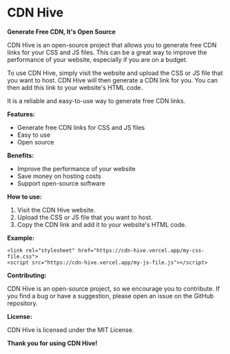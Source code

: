 # CDN Hive

**Generate Free CDN, It's Open Source**

CDN Hive is an open-source project that allows you to generate free CDN links for your CSS and JS files. This can be a great way to improve the performance of your website, especially if you are on a budget.

To use CDN Hive, simply visit the website and upload the CSS or JS file that you want to host. CDN Hive will then generate a CDN link for you. You can then add this link to your website's HTML code.

It is a reliable and easy-to-use way to generate free CDN links.

**Features:**

-   Generate free CDN links for CSS and JS files
-   Easy to use
-   Open source

**Benefits:**

-   Improve the performance of your website
-   Save money on hosting costs
-   Support open-source software

**How to use:**

1.  Visit the CDN Hive website.
2.  Upload the CSS or JS file that you want to host.
3.  Copy the CDN link and add it to your website's HTML code.

**Example:**

```
<link rel="stylesheet" href="https://cdn-hive.vercel.app/my-css-file.css">
<script src="https://cdn-hive.vercel.app/my-js-file.js"></script>
```

**Contributing:**

CDN Hive is an open-source project, so we encourage you to contribute. If you find a bug or have a suggestion, please open an issue on the GitHub repository.

**License:**

CDN Hive is licensed under the MIT License.

**Thank you for using CDN Hive!**
